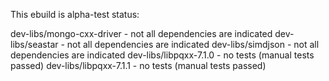 
This ebuild is alpha-test status:

 dev-libs/mongo-cxx-driver	- not all dependencies are indicated
 dev-libs/seastar		- not all dependencies are indicated
 dev-libs/simdjson		- not all dependencies are indicated
 dev-libs/libpqxx-7.1.0		- no tests (manual tests passed)
 dev-libs/libpqxx-7.1.1		- no tests (manual tests passed)


